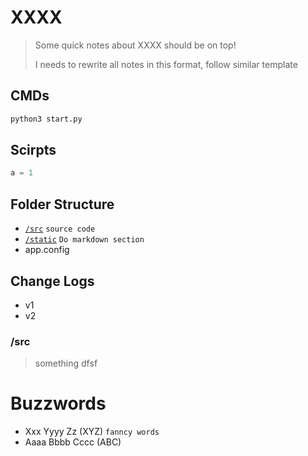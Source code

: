 # XXXX
> Some quick notes about XXXX should be on top!
> 
> I needs to rewrite all notes in this format, follow similar template

## CMDs
```bash
python3 start.py
```

## Scirpts
```python
a = 1
```

## Folder Structure
- [`/src`](#src) `source code`
- [`/static`](#/static) `Do markdown section`
- app.config


## Change Logs
- v1
- v2


### /src
> something
> dfsf

# Buzzwords
- Xxx Yyyy Zz (XYZ) `fanncy words`
- Aaaa Bbbb Cccc (ABC)